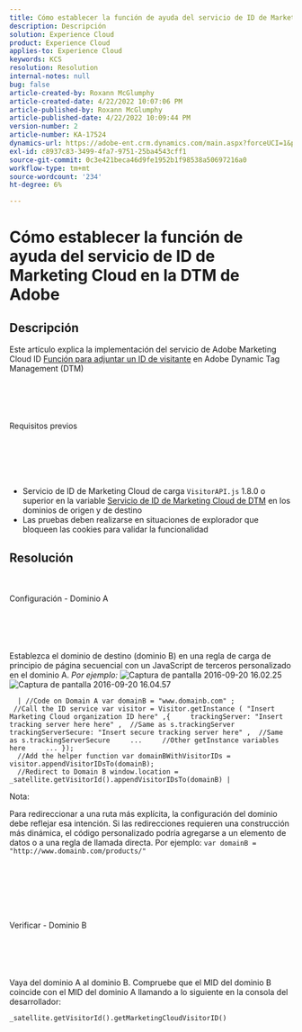 ```yaml
---
title: Cómo establecer la función de ayuda del servicio de ID de Marketing Cloud en la DTM de Adobe
description: Descripción
solution: Experience Cloud
product: Experience Cloud
applies-to: Experience Cloud
keywords: KCS
resolution: Resolution
internal-notes: null
bug: false
article-created-by: Roxann McGlumphy
article-created-date: 4/22/2022 10:07:06 PM
article-published-by: Roxann McGlumphy
article-published-date: 4/22/2022 10:09:44 PM
version-number: 2
article-number: KA-17524
dynamics-url: https://adobe-ent.crm.dynamics.com/main.aspx?forceUCI=1&pagetype=entityrecord&etn=knowledgearticle&id=2ac6a38a-88c2-ec11-983e-0022480abde0
exl-id: c8937c83-3499-4fa7-9751-25ba4543cff1
source-git-commit: 0c3e421beca46d9fe1952b1f98538a50697216a0
workflow-type: tm+mt
source-wordcount: '234'
ht-degree: 6%

---
```


# Cómo establecer la función de ayuda del servicio de ID de Marketing Cloud en la DTM de Adobe

## Descripción


Este artículo explica la implementación del servicio de Adobe Marketing Cloud ID [Función para adjuntar un ID de visitante](https://marketing.adobe.com/resources/help/es_ES/mcvid/mcvid-appendvisitorid.html) en Adobe Dynamic Tag Management (DTM)
<br><br><br><br> <br><br>Requisitos previos<br><br><br><br> <br><br>
- Servicio de ID de Marketing Cloud de carga `VisitorAPI.js` 1.8.0 o superior en la variable [Servicio de ID de Marketing Cloud de DTM](https://marketing.adobe.com/resources/help/en_US/mcvid/mcvid-dtm-implement.html) en los dominios de origen y de destino
- Las pruebas deben realizarse en situaciones de explorador que bloqueen las cookies para validar la funcionalidad



## Resolución

<br><br>Configuración - Dominio A<br><br><br><br> <br><br>
Establezca el dominio de destino (dominio B) en una regla de carga de principio de página secuencial con un JavaScript de terceros personalizado en el dominio A. *Por ejemplo:*
![Captura de pantalla 2016-09-20 16.02.25](https://helpx.adobe.com/content/dam/help/en/dtm/kb/how-to-set-marketing-cloud-id-service-helper-function-in-adobe-d/jcr%3acontent/main-pars/image/Screenshot%202016-09-20%2016.02.25.png "Captura de pantalla 2016-09-20 16.02.25")![Captura de pantalla 2016-09-20 16.04.57](https://helpx.adobe.com/content/dam/help/en/dtm/kb/how-to-set-marketing-cloud-id-service-helper-function-in-adobe-d/jcr%3acontent/main-pars/image_1393293752/Screenshot%202016-09-20%2016.04.57.png "Captura de pantalla 2016-09-20 16.04.57")

```
  | //Code on Domain A var domainB = "www.domainb.com" ;
 //Call the ID service var visitor = Visitor.getInstance ( "Insert Marketing Cloud organization ID here" ,{     trackingServer: "Insert tracking server here here" ,  //Same as s.trackingServer     trackingServerSecure: "Insert secure tracking server here" ,  //Same as s.trackingServerSecure     ...     //Other getInstance variables here     ... });
  //Add the helper function var domainBWithVisitorIDs = visitor.appendVisitorIDsTo(domainB);
  //Redirect to Domain B window.location = _satellite.getVisitorId().appendVisitorIDsTo(domainB) |
```


Nota:

Para redireccionar a una ruta más explícita, la configuración del dominio debe reflejar esa intención. Si las redirecciones requieren una construcción más dinámica, el código personalizado podría agregarse a un elemento de datos o a una regla de llamada directa. Por ejemplo: `var domainB = "http://www.domainb.com/products/"`


<br><br><br><br> <br><br>Verificar - Dominio B<br><br><br><br> <br><br>
Vaya del dominio A al dominio B. Compruebe que el MID del dominio B coincide con el MID del dominio A llamando a lo siguiente en la consola del desarrollador:

`_satellite.getVisitorId().getMarketingCloudVisitorID()`
